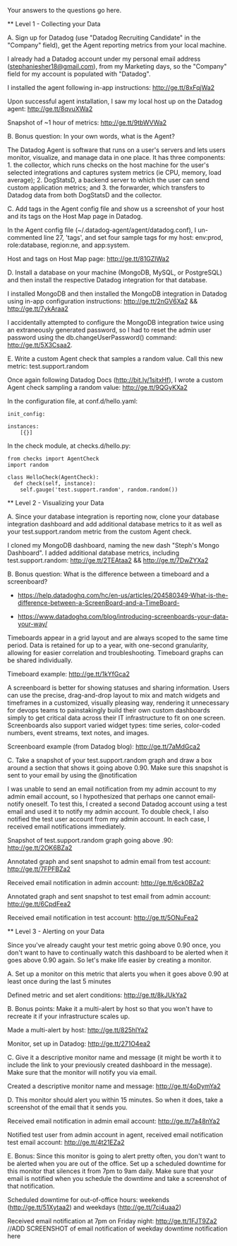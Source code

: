 Your answers to the questions go here.

** Level 1 - Collecting your Data

A. Sign up for Datadog (use "Datadog Recruiting Candidate" in the "Company" field), get the Agent reporting metrics from your local machine.

I already had a Datadog account under my personal email address (stephaniesher18@gmail.com), from my Marketing days, so the "Company" field for my account is populated with "Datadog".

I installed the agent following in-app instructions: http://ge.tt/8xFqjWa2

Upon successful agent installation, I saw my local host up on the Datadog agent: http://ge.tt/8qvuXWa2

Snapshot of ~1 hour of metrics: http://ge.tt/9tbWVWa2

B. Bonus question: In your own words, what is the Agent?

The Datadog Agent is software that runs on a user's servers and lets users monitor, visualize, and manage data in one place. It has three components: 1. the collector, which runs checks on the host machine for the user's selected integrations and captures system metrics (ie CPU, memory, load average); 2. DogStatsD, a backend server to which the user can send custom application metrics; and 3. the forwarder, which transfers to Datadog data from both DogStatsD and the collector.

C. Add tags in the Agent config file and show us a screenshot of your host and its tags on the Host Map page in Datadog.

In the Agent config file (~/.datadog-agent/agent/datadog.conf), I un-commented line 27, 'tags', and set four sample tags for my host: env:prod, role:database, region:ne, and app:system.

Host and tags on Host Map page: http://ge.tt/81GZlWa2

D. Install a database on your machine (MongoDB, MySQL, or PostgreSQL) and then install the respective Datadog integration for that database.

I installed MongoDB and then installed the MongoDB integration in Datadog using in-app configuration instructions: http://ge.tt/2nGV6Xa2 && http://ge.tt/7ykAraa2

I accidentally attempted to configure the MongoDB integration twice using an extraneously generated password, so I had to reset the admin user password using the db.changeUserPassword() command: http://ge.tt/5X3Csaa2. 


E. Write a custom Agent check that samples a random value. Call this new metric: test.support.random

Once again following Datadog Docs (http://bit.ly/1sitxHf), I wrote a custom Agent check sampling a random value: http://ge.tt/9QGyKXa2

In the configuration file, at conf.d/hello.yaml:

``` 
init_config:

instances:
    [{}]
```

In the check module, at checks.d/hello.py:

```
from checks import AgentCheck
import random

class HelloCheck(AgentCheck):
  def check(self, instance):
    self.gauge('test.support.random', random.random())
```

** Level 2 - Visualizing your Data

A. Since your database integration is reporting now, clone your database integration dashboard and add additional database metrics to it as well as your test.support.random metric from the custom Agent check.

I cloned my MongoDB dashboard, naming the new dash "Steph's Mongo Dashboard". I added additional database metrics, including test.support.random: http://ge.tt/2TEAtaa2 && http://ge.tt/7DwZYXa2

B. Bonus question: What is the difference between a timeboard and a screenboard?

- https://help.datadoghq.com/hc/en-us/articles/204580349-What-is-the-difference-between-a-ScreenBoard-and-a-TimeBoard-

- https://www.datadoghq.com/blog/introducing-screenboards-your-data-your-way/

Timeboards appear in a grid layout and are always scoped to the same time period. Data is retained for up to a year, with one-second granularity, allowing for easier correlation and troubleshooting. Timeboard graphs can be shared individually.

Timeboard example: http://ge.tt/1kYfGca2

A screenboard is better for showing statuses and sharing information. Users can use the precise, drag-and-drop layout to mix and match widgets and timeframes in a customized, visually pleasing way, rendering it unnecessary for devops teams to painstakingly build their own custom dashboards simply to get critical data across their IT infrastructure to fit on one screen. Screenboards also support varied widget types: time series, color-coded numbers, event streams, text notes, and images.

Screenboard example (from Datadog blog): http://ge.tt/7aMdGca2

C. Take a snapshot of your test.support.random graph and draw a box around a section that shows it going above 0.90. Make sure this snapshot is sent to your email by using the @notification

I was unable to send an email notification from my admin account to my admin email account, so I hypothesized that perhaps one cannot email-notify oneself. To test this, I created a second Datadog account using a test email and used it to notify my admin account. To double check, I also notified the test user account from my admin account. In each case, I received email notifications immediately.

Snapshot of test.support.random graph going above .90: http://ge.tt/2OK6BZa2

Annotated graph and sent snapshot to admin email from test account: http://ge.tt/7FPFBZa2

Received email notification in admin account: http://ge.tt/6ck0BZa2

Annotated graph and sent snapshot to test email from admin account: http://ge.tt/6CpdFea2

Received email notification in test account: http://ge.tt/5ONuFea2


** Level 3 - Alerting on your Data

Since you've already caught your test metric going above 0.90 once, you don't want to have to continually watch this dashboard to be alerted when it goes above 0.90 again. So let's make life easier by creating a monitor.

A. Set up a monitor on this metric that alerts you when it goes above 0.90 at least once during the last 5 minutes

Defined metric and set alert conditions: http://ge.tt/8kJUkYa2

B. Bonus points: Make it a multi-alert by host so that you won't have to recreate it if your infrastructure scales up.

Made a multi-alert by host: http://ge.tt/825hlYa2

Monitor, set up in Datadog: http://ge.tt/271O4ea2

C. Give it a descriptive monitor name and message (it might be worth it to include the link to your previously created dashboard in the message). Make sure that the monitor will notify you via email.

Created a descriptive monitor name and message: http://ge.tt/4oDymYa2

D. This monitor should alert you within 15 minutes. So when it does, take a screenshot of the email that it sends you.

Received email notification in admin email account: http://ge.tt/7a48nYa2

Notified test user from admin account in agent, received email notification test email account: http://ge.tt/4t21EZa2

E. Bonus: Since this monitor is going to alert pretty often, you don't want to be alerted when you are out of the office. Set up a scheduled downtime for this monitor that silences it from 7pm to 9am daily. Make sure that your email is notified when you schedule the downtime and take a screenshot of that notification.

Scheduled downtime for out-of-office hours: weekends (http://ge.tt/51Xytaa2) and weekdays (http://ge.tt/7ci4uaa2)

Received email notification at 7pm on Friday night: http://ge.tt/1FJT9Za2 //ADD SCREENSHOT of email notification of weekday downtime notification here